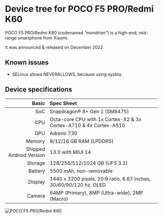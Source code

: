 # Device tree for POCO F5 PRO/Redmi K60

POCO F5 PRO/Redmi K60 (codenamed _"mondrian"_) is a high-end, mid-range smartphone from Xiaomi.

It was announced & released on December 2022.

## Known issues
- SELinux allows NEVERALLOWS, because using sysbta.

## Device specifications

|                   Basic | Spec Sheet                                                         |
| ----------------------: | :----------------------------------------------------------------- |
|                     SoC | Snapdragon® 8+ Gen 1 (SM8475)                                       |
|                     CPU | Octa-core CPU with 1x Cortex-X2 & 3x Cortex-A710 & 4x Cortex-A510  |
|                     GPU | Adreno 730                                                         |
|                  Memory | 8/12/16 GB RAM (LPDDR5)                                            |
| Shipped Android Version | 13.0 with MIUI 14                                                  |
|                 Storage | 128/256/512/1024 GB (UFS 3.1)                                      |
|                 Battery | 5500 mAh, non-removable                                            |
|                 Display | 1440 x 3200 pixels, 20:9 ratio, 6.67 inches, 30/60/90/120 hz, OLED |
|                  Camera | 64MP (Primary), 8MP (Ultra-wide), 2MP (Macro)                      |

![POCO F5 PRO/Redmi K60](https://cdn.cnbj0.fds.api.mi-img.com/b2c-shopapi-pms/pms_1672220451.18454406.png)

